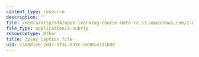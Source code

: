 ```yaml
---
content_type: resource
description: ''
file: /media/https%3A/open-learning-course-data-rc.s3.amazonaws.com/2-003sc-engineering-dynamics-fall-2011/1300d1eb2dd75f3c832ca690c4731bd0_9CPA6WG6mRo.vtt
file_type: application/x-subrip
resourcetype: Other
title: 3play caption file
uid: 1300d1eb-2dd7-5f3c-832c-a690c4731bd0
---
```

